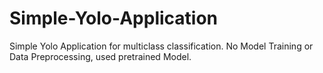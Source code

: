 # Simple-Yolo-Application

Simple Yolo Application for multiclass classification.
No Model Training or Data Preprocessing, used pretrained Model.
